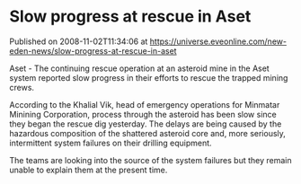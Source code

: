 # Slow progress at rescue in Aset
Published on 2008-11-02T11:34:06 at https://universe.eveonline.com/new-eden-news/slow-progress-at-rescue-in-aset

Aset - The continuing rescue operation at an asteroid mine in the Aset system reported slow progress in their efforts to rescue the trapped mining crews.

According to the Khalial Vik, head of emergency operations for Minmatar Minining Corporation, process through the asteroid has been slow since they began the rescue dig yesterday.  The delays are being caused by the hazardous composition of the shattered asteroid core and, more seriously, intermittent system failures on their drilling equipment.

The teams are looking into the source of the system failures but they remain unable to explain them at the present time.
